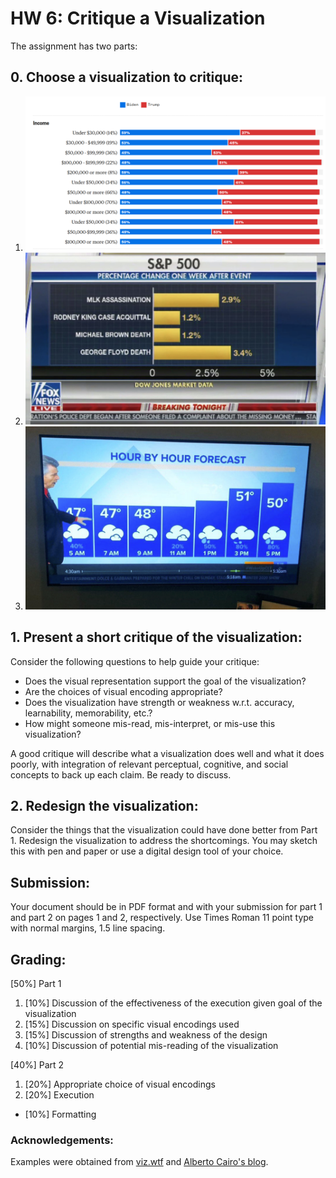 # HW 6: Critique a Visualization 

The assignment has two parts:

## 0. Choose a visualization to critique: 
1. ![GA election results](./vis/ga-election-result.png)
2. ![DOW reaction to events](./vis/dow.png)
3. ![Weather](./vis/weather.jpg)

## 1. Present a short critique of the visualization: 
Consider the following questions to help guide your critique: 
- Does the visual representation support the goal of the visualization? 
- Are the choices of visual encoding appropriate? 
- Does the visualization have strength or weakness w.r.t. accuracy, learnability, memorability, etc.? 
- How might someone mis-read, mis-interpret, or mis-use this visualization? 

A good critique will describe what a visualization does well and what it does poorly, with integration of relevant perceptual, cognitive, and social concepts to back up each claim. Be ready to discuss.

## 2. Redesign the visualization:
Consider the things that the visualization could have done better from Part 1. Redesign the visualization to address the shortcomings. You may sketch this with pen and paper or use a digital design tool of your choice. 

## Submission:
Your document should be in PDF format and with your submission for part 1 and part 2 on pages 1 and 2, respectively. Use Times Roman 11 point type with normal margins, 1.5 line spacing. 

## Grading:
[50%] Part 1
1. [10%] Discussion of the effectiveness of the execution given goal of the visualization
1. [15%] Discussion on specific visual encodings used
1. [15%] Discussion of strengths and weakness of the design
1. [10%] Discussion of potential mis-reading of the visualization

[40%] Part 2
1. [20%] Appropriate choice of visual encodings
1. [20%] Execution

- [10%] Formatting

### Acknowledgements: 
Examples were obtained from [viz.wtf](https://viz.wtf) and [Alberto Cairo's blog](http://www.thefunctionalart.com ).
